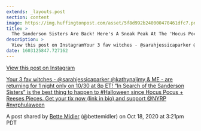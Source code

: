 ```yaml
--- 
extends: _layouts.post 
section: content 
image: https://img.huffingtonpost.com/asset/5f8d992b240000470461dfc7.png?ops=1778_1000 
title: > 
  The Sanderson Sisters Are Back! Here's A Sneak Peak At The 'Hocus Pocus' Reunion 
description: > 
  View this post on InstagramYour 3 fav witches - @sarahjessicaparker @kathynajimy & ME - are returning for 1 night only on 10/30 at 8p ET!“In Search of the Sanderson Sisters” is the best thing to happen to #Halloween since Hocus Pocus + Reeses Pieces.Get your tix now (link in bio) and support @NYRP #nyrphulaween 
date: 1603125847.727162 
--- 
```

<div><a href="https://www.instagram.com/p/CGgF6D3gGwv/?utm_source=ig_embed&amp;utm_campaign=loading" target="_blank"> <p></p> <p></p> <p></p><p></p> <p></p><p> View this post on Instagram</p><p></p> <p></p> <p></p> <p></p><p></p> <p></p><p></p> <p></p> <p></p></a> <p> <a href="https://www.instagram.com/p/CGgF6D3gGwv/?utm_source=ig_embed&amp;utm_campaign=loading" target="_blank">Your 3 fav witches - @sarahjessicaparker @kathynajimy &amp; ME - are returning for 1 night only on 10/30 at 8p ET! &#8220;In Search of the Sanderson Sisters&#8221; is the best thing to happen to #Halloween since Hocus Pocus + Reeses Pieces. Get your tix now (link in bio) and support @NYRP #nyrphulaween</a></p> <p>A post shared by <a href="https://www.instagram.com/bettemidler/?utm_source=ig_embed&amp;utm_campaign=loading" target="_blank"> Bette Midler</a> (@bettemidler) on Oct 18, 2020 at 3:21pm PDT</p></div>